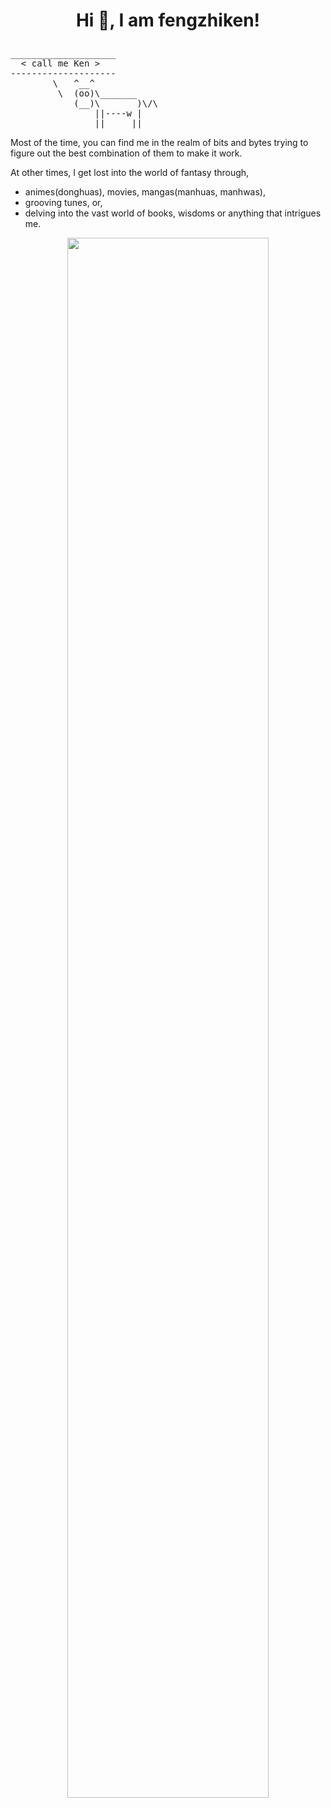 # <p align="center">Hi 👋, I am fengzhiken!</p>

<pre>
____________________ 
  < call me Ken >
-------------------- 
        \   ^__^
         \  (oo)\_______
            (__)\       )\/\
                ||----w |
                ||     ||
</pre>


  Most of the time, you can find me in the realm of bits and bytes trying to figure out the best combination of them to make it work.
  
  At other times, I get lost into the world of fantasy through,  
    
  - animes(donghuas), movies, mangas(manhuas, manhwas),  
  - grooving tunes, or,  
  - delving into the vast world of books, wisdoms or anything that intrigues me.

<p align="center"><img src="https://user-images.githubusercontent.com/74038190/250967618-de30015f-dc5f-4ecf-a49b-ccd2b89776e4.gif" width="80%" /></p>
